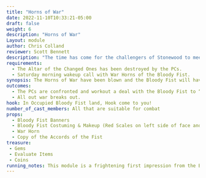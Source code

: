 ```yaml
---
title: "Horns of War"
date: 2022-11-10T10:33:21-05:00
draft: false
weight: 6
description: "Horns of War"
Layout: module
author: Chris Colland
reviewer: Scott Bennett
description: "The time has come for the challengers of Stonewood to meet the Bloody Fist! The Altar of the Changed Ones was destroyed last night upon arrival, so this is the response and investigation by the Bloody Fist. Answers or blood will be had!"
requirements:
  - The Altar of the Changed Ones has been destroyed by the PCs. 
  - Saturday morning wakeup call with War Horns of the Bloody Fist. 
synopsis: The Horns of War have been blown and the Bloody Fist will have answers. They have come to find out why the Altar of the Changed Ones was destroyed and who is responsible. They won’t settle for less than components, gold, and humiliation from the fools who challenged the mighty Bloody Fist! They will go door to door demanding the ones responsible.
outcomes:
  - The PCs are confronted and workout a deal with the Bloody Fist to “pay” for the destroying of the Altar with Components, Gold, and Humiliation before a Raid Leader.
  - All out war breaks out.
hook: In Occupied Bloody Fist land, Hook come to you!
number_of_cast_members: All that are suitable for combat
props: 
  - Bloody Fist Banners
  - Bloody Fist Costuming & Makeup (Red Scales on left side of face and 4 finger mark warpaint on right side of face)
  - War Horn
  - Copy of the Accords of the Fist
treasure:
 - Gems
 - Evaluate Items
 - Coins
running_notes: This module is a frightening first impression from the Bloody Fist. The NPCs are snarling and beating on their shield and buildings. This is like the Mafia coming in to intimidate people who owe them money and answers. The Bloody fist will be moving as an organized unit around town and not breaking off into search parties for pure intimidation unless the Raid Leader orders them to. They will be cornering people they catch alone and demanding answers. If they get all the accounts, they can from multiple people out of fear then they can pass their “judgement” on the Town and tell them what will make it “correct” in their eyes. This will very likely turn into a mass battle very quickly. If they players pony up on the components, gold, and humiliation (surrendering weapons and spell, also swearing Fealty to the Accords of the Fist) then the Bloody Fist won’t kill anyone, just rough them up a little. 
---
```


